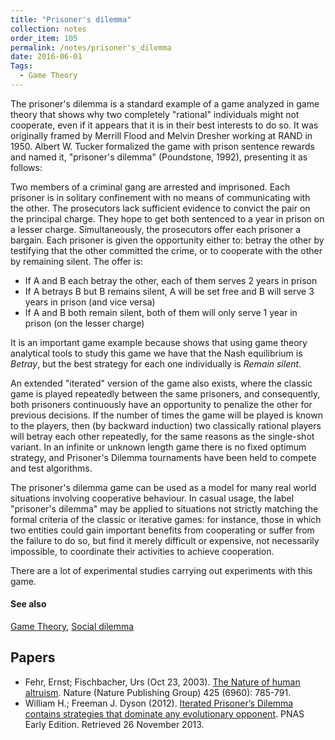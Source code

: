 ```yaml
---
title: "Prisoner's dilemma"
collection: notes
order_item: 105
permalink: /notes/prisoner's_dilemma
date: 2016-06-01
Tags:
  - Game Theory
---
```


The prisoner's dilemma is a standard example of a game analyzed in game theory that shows why two completely "rational" individuals might not cooperate, even if it appears that it is in their best interests to do so. It was originally framed by Merrill Flood and Melvin Dresher working at RAND in 1950. Albert W. Tucker formalized the game with prison sentence rewards and named it, "prisoner's dilemma" (Poundstone, 1992), presenting it as follows:

Two members of a criminal gang are arrested and imprisoned. Each prisoner is in solitary confinement with no means of communicating with the other. The prosecutors lack sufficient evidence to convict the pair on the principal charge. They hope to get both sentenced to a year in prison on a lesser charge. Simultaneously, the prosecutors offer each prisoner a bargain. Each prisoner is given the opportunity either to: betray the other by testifying that the other committed the crime, or to cooperate with the other by remaining silent. The offer is:
* If A and B each betray the other, each of them serves 2 years in prison
* If A betrays B but B remains silent, A will be set free and B will serve 3 years in prison (and vice versa)
* If A and B both remain silent, both of them will only serve 1 year in prison (on the lesser charge)

It is an important game example because shows that using game theory analytical tools to study this game we have that the Nash equilibrium is *Betray*, but the best strategy for each one individually is *Remain silent*.

An extended "iterated" version of the game also exists, where the classic game is played repeatedly between the same prisoners, and consequently, both prisoners continuously have an opportunity to penalize the other for previous decisions. If the number of times the game will be played is known to the players, then (by backward induction) two classically rational players will betray each other repeatedly, for the same reasons as the single-shot variant. In an infinite or unknown length game there is no fixed optimum strategy, and Prisoner's Dilemma tournaments have been held to compete and test algorithms.

The prisoner's dilemma game can be used as a model for many real world situations involving cooperative behaviour. In casual usage, the label "prisoner's dilemma" may be applied to situations not strictly matching the formal criteria of the classic or iterative games: for instance, those in which two entities could gain important benefits from cooperating or suffer from the failure to do so, but find it merely difficult or expensive, not necessarily impossible, to coordinate their activities to achieve cooperation.

There are a lot of experimental studies carrying out experiments with this game.


#### See also
[Game Theory](/notes/game_theory), [Social dilemma](/notes/social_dilemma)




## Papers
* Fehr, Ernst; Fischbacher, Urs (Oct 23, 2003). [The Nature of human altruism](http://www.iwp.jku.at/born/mpwfst/04/nature02043_f_born.pdf). Nature (Nature Publishing Group) 425 (6960): 785-791.
* William H.; Freeman J. Dyson (2012). [Iterated Prisoner’s Dilemma contains strategies that dominate any evolutionary opponent](http://www.pnas.org/content/109/26/10409.abstract). PNAS Early Edition. Retrieved 26 November 2013.




